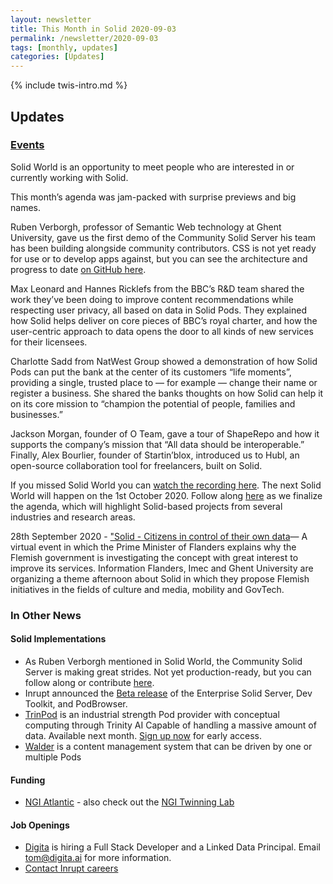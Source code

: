 ```yaml
---
layout: newsletter
title: This Month in Solid 2020-09-03
permalink: /newsletter/2020-09-03
tags: [monthly, updates]
categories: [Updates]
---
```

{% include twis-intro.md %}

## Updates

### [Events](https://solidproject.org/events)
Solid World is an opportunity to meet people who are interested in or currently working with Solid. 

This month’s agenda was jam-packed with surprise previews and big names.

Ruben Verborgh, professor of Semantic Web technology at Ghent University, gave us the first demo of the Community Solid Server his team has been building alongside community contributors. CSS is not yet ready for use or to develop apps against, but you can see the architecture and progress to date [on GitHub here](https://github.com/solid/community-server).

Max Leonard and Hannes Ricklefs from the BBC’s R&D team shared the work they’ve been doing to improve content recommendations while respecting user privacy, all based on data in Solid Pods. They explained how Solid helps deliver on core pieces of BBC’s royal charter, and how the user-centric approach to data opens the door to all kinds of new services for their licensees.

Charlotte Sadd from NatWest Group showed a demonstration of how Solid Pods can put the bank at the center of its customers “life moments”, providing a single, trusted place to — for example — change their name or register a business. She shared the banks thoughts on how Solid can help it on its core mission to “champion the potential of people, families and businesses.”

Jackson Morgan, founder of O Team, gave a tour of ShapeRepo and how it supports the company’s mission that “All data should be interoperable.” Finally, Alex Bourlier, founder of Startin’blox, introduced us to Hubl, an open-source collaboration tool for freelancers, built on Solid.

If you missed Solid World you can [watch the recording here](https://vimeo.com/454813146). The next Solid World will happen on the 1st October 2020. Follow along [here](http://solidproject.org/events) as we finalize the agenda, which will highlight Solid-based projects from several industries and research areas.

28th September 2020 - ["Solid - Citizens in control of their own data](https://overheid.vlaanderen.be/opleiding/solid)— A virtual event in which the Prime Minister of Flanders explains why the Flemish government is investigating the concept with great interest to improve its services. Information Flanders, Imec and Ghent University are organizing a theme afternoon about Solid in which they propose Flemish initiatives in the fields of culture and media, mobility and GovTech.

### In Other News

#### Solid Implementations
* As Ruben Verborgh mentioned in Solid World, the Community Solid Server is making great strides. Not yet production-ready, but you can follow along or contribute [here](https://github.com/solid/community-server).
* Inrupt announced the [Beta release](https://inrupt.com/inrupt-beta-live) of the Enterprise Solid Server, Dev Toolkit, and PodBrowser.
* [TrinPod](https://graphmetrix.com/trinpod) is an industrial strength Pod provider with conceptual computing through Trinity AI Capable of handling a massive amount of data. Available next month. [Sign up now](https://graphmetrix.com/trinpod) for early access.
* [Walder](https://github.com/KNowledgeOnWebScale/walder) is a content management system that can be driven by one or multiple Pods

#### Funding 
* [NGI Atlantic](https://ngiatlantic.eu/ngiatlanticeu-2nd-open-call) - also check out the [NGI Twinning Lab](https://ngiatlantic.eu/twinning-lab?field_country_value=2&field_organisation_type_value=All&field_choose_the_ngi_topic_focus_value=All)

#### Job Openings
* [Digita](https://www.digita.ai/careers) is hiring a Full Stack Developer and a Linked Data Principal. Email tom@digita.ai for more information.
* [Contact Inrupt careers](https://inrupt.com/careers)
